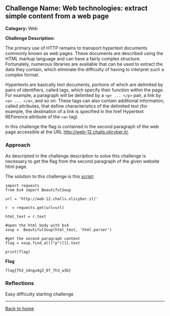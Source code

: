 ## Challenge Name: Web technologies: extract simple content from a web page
**Category:** Web

**Challenge Description:** 

The primary use of HTTP remains to transport hypertext documents commonly known as web pages. These documents are described using the HTML markup language and can have a fairly complex structure. Fortunately, numerous libraries are available that can be used to extract the data they contain, which eliminate the difficulty of having to interpret such a complex format.

Hypertexts are basically text documents, portions of which are delimited by pairs of identifiers, called tags, which specify their function within the page. For example, a paragraph will be delimited by a ```<p> ... </p>``` pair, a link by ```<a> ... </a>```, and so on. These tags can also contain additional information, called attributes, that define characteristics of the delimited text (for example, the destination of a link is specified in the href Hypertext REFerence attribute of the ```<a>``` tag)

In this challenge the flag is contained in the second paragraph of the web page accessible at the URL http://web-12.challs.olicyber.it/.

### Approach

As descripted in the challenge description to solve this challenge is necessary to get the flag from the second paragraph of the given website html page.

The solution to this challenge is this [script](/olicyber-training/web/12-Extract-from-website/solve.py):

```
import requests
from bs4 import BeautifulSoup

url = 'http://web-12.challs.olicyber.it/'

r  = requests.get(url=url)

html_text = r.text

#open the html body with bs4
soup =  BeautifulSoup(html_text, 'html.parser')

#get the second paragraph content
flag = soup.find_all("p")[1].text

print(flag)
```

**Flag**

```
flag{7h3_14ngu4g3_0f_7h3_w3b}
```
### Reflections
Easy difficulty starting challenge
  

---
<a href="/olicyber-training/main.md" class="btn">Back to home</a>
